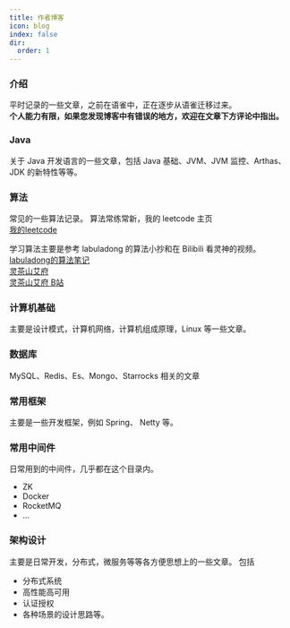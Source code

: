 ```yaml
---
title: 作者博客
icon: blog
index: false
dir:
  order: 1
---
```

### 介绍
平时记录的一些文章，之前在语雀中，正在逐步从语雀迁移过来。  
**个人能力有限，如果您发现博客中有错误的地方，欢迎在文章下方评论中指出。**

### Java
关于 Java 开发语言的一些文章，包括 Java 基础、JVM、JVM 监控、Arthas、JDK 的新特性等等。

### 算法
常见的一些算法记录。
算法常练常新，我的 leetcode 主页   
[我的leetcode](https://leetcode.cn/u/zgyaodao/)

学习算法主要是参考 labuladong 的算法小抄和在 Bilibili 看灵神的视频。  
[labuladong的算法笔记](https://labuladong.online/algo/)  
[灵茶山艾府](https://leetcode.cn/u/endlesscheng/)  
[灵茶山艾府 B站](https://b23.tv/n3OEH3c)  

### 计算机基础
主要是设计模式，计算机网络，计算机组成原理，Linux 等一些文章。

### 数据库
MySQL、Redis、Es、Mongo、Starrocks 相关的文章

### 常用框架
主要是一些开发框架，例如 Spring、 Netty 等。

### 常用中间件
日常用到的中间件，几乎都在这个目录内。
- ZK
- Docker
- RocketMQ
- ...

### 架构设计
主要是日常开发，分布式，微服务等等各方便思想上的一些文章。
包括
- 分布式系统
- 高性能高可用
- 认证授权
- 各种场景的设计思路等。

<!-- <Catalog /> -->